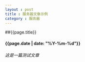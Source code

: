 ```yaml
---
layout : post
title : 服务器文章示例
category : 服务器
---
```

##{{page.title}} 
#### {{page.date | date: "%Y-%m-%d"}}
###### 这是一篇测试文章